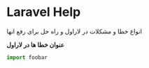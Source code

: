 # Laravel Help
انواع خطا و مشکلات در لاراول و راه حل برای رفع انها


__عنوان خطا ها در لاراول__



```python
import foobar
```

